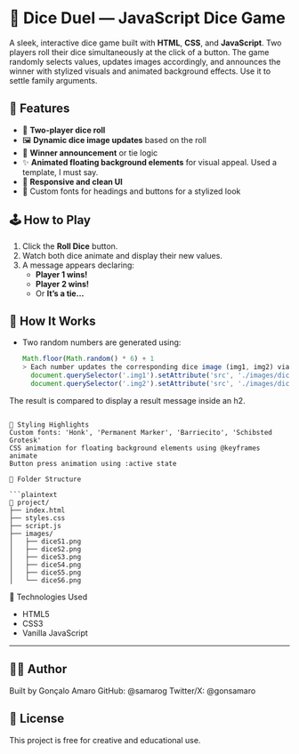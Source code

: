 ###
# 🎲 Dice Duel — JavaScript Dice Game

A sleek, interactive dice game built with **HTML**, **CSS**, and **JavaScript**. Two players roll their dice simultaneously at the click of a button. The game randomly selects values, updates images accordingly, and announces the winner with stylized visuals and animated background effects. Use it to settle family arguments.

## 🚀 Features

- 🎲 **Two-player dice roll**
- 🖼️ **Dynamic dice image updates** based on the roll
- 👑 **Winner announcement** or tie logic
- ✨ **Animated floating background elements** for visual appeal. Used a template, I must say.
- 📱 **Responsive and clean UI**
- 🎨 Custom fonts for headings and buttons for a stylized look

## 🕹️ How to Play

1. Click the **Roll Dice** button.
2. Watch both dice animate and display their new values.
3. A message appears declaring:
   - **Player 1 wins!**
   - **Player 2 wins!**
   - Or **It’s a tie…**

## 🧠 How It Works

- Two random numbers are generated using:
  ```js
  Math.floor(Math.random() * 6) + 1
  > Each number updates the corresponding dice image (img1, img2) via:
    document.querySelector('.img1').setAttribute('src', './images/diceS1.png')
    document.querySelector('.img2').setAttribute('src', './images/diceS1.png')
The result is compared to display a result message inside an h2.
```

💅 Styling Highlights
Custom fonts: 'Honk', 'Permanent Marker', 'Barriecito', 'Schibsted Grotesk'
CSS animation for floating background elements using @keyframes animate
Button press animation using :active state

📁 Folder Structure

```plaintext
📁 project/
├── index.html
├── styles.css
├── script.js
├── images/
│   ├── diceS1.png
│   ├── diceS2.png
│   ├── diceS3.png
│   ├── diceS4.png
│   ├── diceS5.png
│   └── diceS6.png
```
🧪 Technologies Used
- HTML5
- CSS3
- Vanilla JavaScript

---

## 👨‍🎨 Author
Built by Gonçalo Amaro
GitHub: @samarog
Twitter/X: @gonsamaro

## 📄 License
This project is free for creative and educational use.
